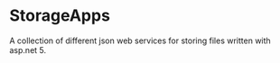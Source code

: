 # StorageApps

A collection of different json web services for storing files written with asp.net 5.
